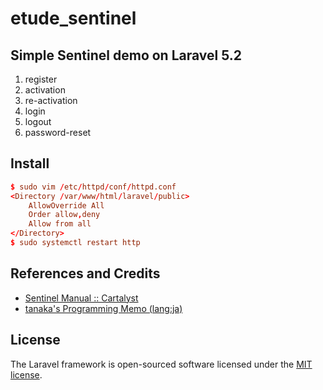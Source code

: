 # etude_sentinel

## Simple Sentinel demo on Laravel 5.2

1. register
2. activation
3. re-activation
4. login
5. logout
6. password-reset

## Install

```httpd.conf
$ sudo vim /etc/httpd/conf/httpd.conf  
<Directory /var/www/html/laravel/public>
    AllowOverride All
    Order allow,deny
    Allow from all
</Directory>
$ sudo systemctl restart http
```

## References and Credits
* [Sentinel Manual :: Cartalyst](https://cartalyst.com/manual/sentinel/2.0)
* [tanaka's Programming Memo (lang:ja)](http://am1tanaka.hatenablog.com/entry/2016/06/29/003308)

## License

The Laravel framework is open-sourced software licensed under the [MIT license](http://opensource.org/licenses/MIT).
